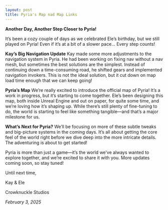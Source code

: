 ```yaml
---
layout: post
title: Pyria's Map nad Map Links
---
```


**Another Day, Another Step Closer to Pyria!**

It’s been a cozy couple of days as we celebrated Ele’s birthday, but we still played on Pyria! Even if it’s at a bit of a slower pace... Every step counts!

**Kay’s Big Navigation Update**
Kay made some more adjustments to the navigation system in Pyria. He had been working on fixing nav without a nav mesh, but sometimes the best solutions are the simplest. Instead of continuing down a time-consuming road, he shifted gears and implemented navigation invokers. This is not the ideal solution, but it cut down on map load time enough that we can keep going!

**Pyria’s Map**
We’re really excited to introduce the official map of Pyria! It’s a work in progress, but it’s starting to come together. Ele’s been designing this map, both inside Unreal Engine and out on paper, for quite some time, and we’re loving how it’s shaping up. While there’s still plenty of fine-tuning to do, the world is starting to feel like something tangible—and that’s a major milestone for us.

**What’s Next for Pyria?**
We’ll be focusing on more of these subtle tweaks and big-picture systems in the coming days. It’s all about getting the core feel of the world right before we dive deep into the more intricate details. The adventuring is about to get started!

Pyria is more than just a game—it’s the world we’ve always wanted to explore together, and we’re excited to share it with you. More updates coming soon, so stay tuned!

Until next time,

Kay & Ele

Crowknuckle Studios

*February 3, 2025*

